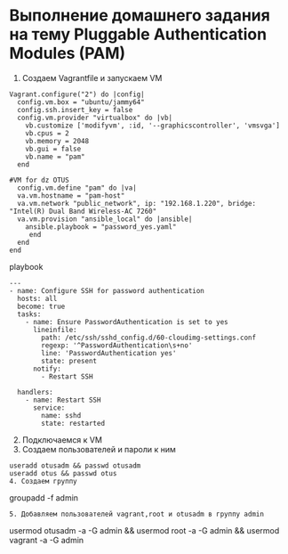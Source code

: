 # Выполнение домашнего задания на тему Pluggable Authentication Modules (PAM) 
1. Создаем Vagrantfile и запускаем VM
```
Vagrant.configure("2") do |config|
  config.vm.box = "ubuntu/jammy64" 
  config.ssh.insert_key = false 
  config.vm.provider "virtualbox" do |vb|
    vb.customize ['modifyvm', :id, '--graphicscontroller', 'vmsvga'] 
    vb.cpus = 2	
    vb.memory = 2048 
    vb.gui = false 
    vb.name = "pam" 
  end
  
#VM for dz OTUS
  config.vm.define "pam" do |va| 
  va.vm.hostname = "pam-host" 
  va.vm.network "public_network", ip: "192.168.1.220", bridge: "Intel(R) Dual Band Wireless-AC 7260" 
  va.vm.provision "ansible_local" do |ansible| 
    ansible.playbook = "password_yes.yaml" 
     end
  end
end
```
playbook
```
---
- name: Configure SSH for password authentication
  hosts: all
  become: true  
  tasks:
    - name: Ensure PasswordAuthentication is set to yes
      lineinfile:
        path: /etc/ssh/sshd_config.d/60-cloudimg-settings.conf
        regexp: '^PasswordAuthentication\s+no'
        line: 'PasswordAuthentication yes'
        state: present  
      notify:
        - Restart SSH

  handlers:
    - name: Restart SSH
      service:
        name: sshd
        state: restarted
```

2. Подключаемся к VM
3. Создаем пользователей и пароли к ним
```
useradd otusadm && passwd otusadm
useradd otus && passwd otus
4. Cоздаем группу
```
groupadd -f admin
```
5. Добавляем пользователей vagrant,root и otusadm в группу admin
```
usermod otusadm -a -G admin && usermod root -a -G admin && usermod vagrant -a -G admin
```
